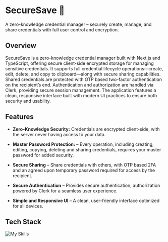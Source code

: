 # SecureSave 🔐

A zero-knowledge credential manager – securely create, manage, and share credentials with full user control and encryption.

## Overview

SecureSave is a zero-knowledge credential manager built with Next.js and TypeScript, offering secure client-side encrypted storage for managing sensitive credentials. It supports full credential lifecycle operations—create, edit, delete, and copy to clipboard—along with secure sharing capabilities. Shared credentials are protected with OTP based two-factor authentication on the recipient’s end. Authentication and authorization are handled via Clerk, providing secure session management. The application features a clean, responsive interface built with modern UI practices to ensure both security and usability.

<!-- ![Preview of the app](preview.jpg "CertifyPro") -->

## Features

- **Zero-Knowledge Security:** Credentials are encrypted client-side, with the server never having access to your data.

- **Master Password Protection:** – Every operation, including creating, editing, copying, deleting and sharing credentials, requires your master password for added security.

- **Secure Sharing** – Share credentials with others, with OTP based 2FA and an agreed upon temporary password required for access by the recipient.

- **Secure Authentication** – Provides secure authentication, authorization powered by Clerk for a seamless user experience.

- **Simple and Responsive UI** – A clean, user-friendly interface optimized for all devices.

## Tech Stack

![My Skills](https://skillicons.dev/icons?i=nextjs,react,ts,tailwind,postgres,redis)
